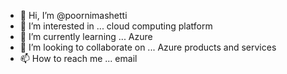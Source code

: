 - 👋 Hi, I’m @poornimashetti
- 👀 I’m interested in ... cloud computing platform
- 🌱 I’m currently learning ... Azure 
- 💞️ I’m looking to collaborate on ... Azure products and services
- 📫 How to reach me ... email

<!---
poornimashetti/poornimashetti is a ✨ special ✨ repository because its `README.md` (this file) appears on your GitHub profile.
You can click the Preview link to take a look at your changes.
--->
